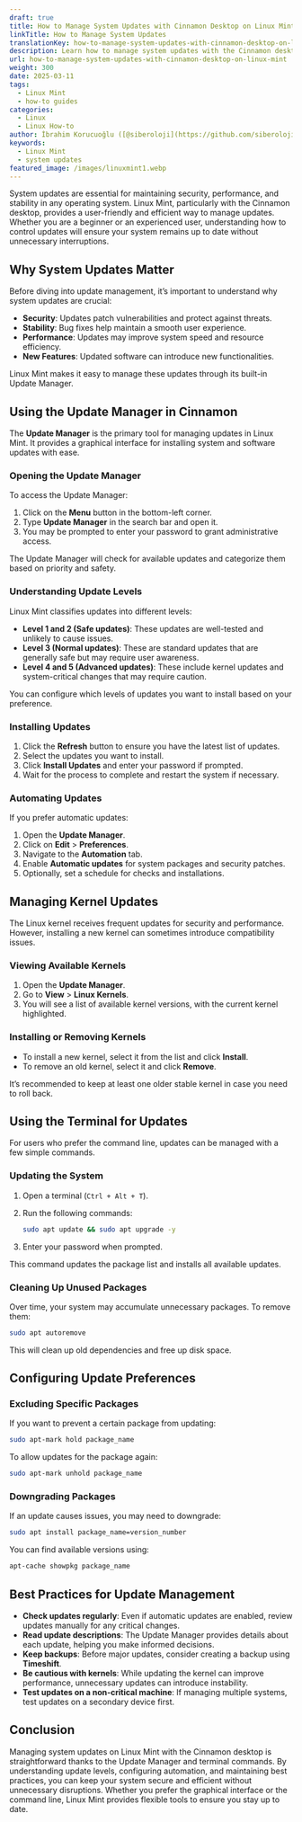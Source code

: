 ```yaml
---
draft: true
title: How to Manage System Updates with Cinnamon Desktop on Linux Mint
linkTitle: How to Manage System Updates
translationKey: how-to-manage-system-updates-with-cinnamon-desktop-on-linux-mint
description: Learn how to manage system updates with the Cinnamon desktop on Linux Mint.
url: how-to-manage-system-updates-with-cinnamon-desktop-on-linux-mint
weight: 300
date: 2025-03-11
tags:
  - Linux Mint
  - how-to guides
categories:
  - Linux
  - Linux How-to
author: İbrahim Korucuoğlu ([@siberoloji](https://github.com/siberoloji))
keywords:
  - Linux Mint
  - system updates
featured_image: /images/linuxmint1.webp
---
```

System updates are essential for maintaining security, performance, and stability in any operating system. Linux Mint, particularly with the Cinnamon desktop, provides a user-friendly and efficient way to manage updates. Whether you are a beginner or an experienced user, understanding how to control updates will ensure your system remains up to date without unnecessary interruptions.

## Why System Updates Matter

Before diving into update management, it’s important to understand why system updates are crucial:

- **Security**: Updates patch vulnerabilities and protect against threats.
- **Stability**: Bug fixes help maintain a smooth user experience.
- **Performance**: Updates may improve system speed and resource efficiency.
- **New Features**: Updated software can introduce new functionalities.

Linux Mint makes it easy to manage these updates through its built-in Update Manager.

## Using the Update Manager in Cinnamon

The **Update Manager** is the primary tool for managing updates in Linux Mint. It provides a graphical interface for installing system and software updates with ease.

### Opening the Update Manager

To access the Update Manager:

1. Click on the **Menu** button in the bottom-left corner.
2. Type **Update Manager** in the search bar and open it.
3. You may be prompted to enter your password to grant administrative access.

The Update Manager will check for available updates and categorize them based on priority and safety.

### Understanding Update Levels

Linux Mint classifies updates into different levels:

- **Level 1 and 2 (Safe updates)**: These updates are well-tested and unlikely to cause issues.
- **Level 3 (Normal updates)**: These are standard updates that are generally safe but may require user awareness.
- **Level 4 and 5 (Advanced updates)**: These include kernel updates and system-critical changes that may require caution.

You can configure which levels of updates you want to install based on your preference.

### Installing Updates

1. Click the **Refresh** button to ensure you have the latest list of updates.
2. Select the updates you want to install.
3. Click **Install Updates** and enter your password if prompted.
4. Wait for the process to complete and restart the system if necessary.

### Automating Updates

If you prefer automatic updates:

1. Open the **Update Manager**.
2. Click on **Edit** > **Preferences**.
3. Navigate to the **Automation** tab.
4. Enable **Automatic updates** for system packages and security patches.
5. Optionally, set a schedule for checks and installations.

## Managing Kernel Updates

The Linux kernel receives frequent updates for security and performance. However, installing a new kernel can sometimes introduce compatibility issues.

### Viewing Available Kernels

1. Open the **Update Manager**.
2. Go to **View** > **Linux Kernels**.
3. You will see a list of available kernel versions, with the current kernel highlighted.

### Installing or Removing Kernels

- To install a new kernel, select it from the list and click **Install**.
- To remove an old kernel, select it and click **Remove**.

It’s recommended to keep at least one older stable kernel in case you need to roll back.

## Using the Terminal for Updates

For users who prefer the command line, updates can be managed with a few simple commands.

### Updating the System

1. Open a terminal (`Ctrl + Alt + T`).
2. Run the following commands:

   ```bash
   sudo apt update && sudo apt upgrade -y
   ```

3. Enter your password when prompted.

This command updates the package list and installs all available updates.

### Cleaning Up Unused Packages

Over time, your system may accumulate unnecessary packages. To remove them:

```bash
sudo apt autoremove
```

This will clean up old dependencies and free up disk space.

## Configuring Update Preferences

### Excluding Specific Packages

If you want to prevent a certain package from updating:

```bash
sudo apt-mark hold package_name
```

To allow updates for the package again:

```bash
sudo apt-mark unhold package_name
```

### Downgrading Packages

If an update causes issues, you may need to downgrade:

```bash
sudo apt install package_name=version_number
```

You can find available versions using:

```bash
apt-cache showpkg package_name
```

## Best Practices for Update Management

- **Check updates regularly**: Even if automatic updates are enabled, review updates manually for any critical changes.
- **Read update descriptions**: The Update Manager provides details about each update, helping you make informed decisions.
- **Keep backups**: Before major updates, consider creating a backup using **Timeshift**.
- **Be cautious with kernels**: While updating the kernel can improve performance, unnecessary updates can introduce instability.
- **Test updates on a non-critical machine**: If managing multiple systems, test updates on a secondary device first.

## Conclusion

Managing system updates on Linux Mint with the Cinnamon desktop is straightforward thanks to the Update Manager and terminal commands. By understanding update levels, configuring automation, and maintaining best practices, you can keep your system secure and efficient without unnecessary disruptions. Whether you prefer the graphical interface or the command line, Linux Mint provides flexible tools to ensure you stay up to date.
